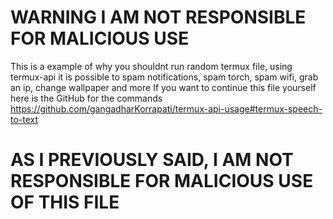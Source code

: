 # WARNING I AM NOT RESPONSIBLE FOR MALICIOUS USE


This is a example of why you shouldnt run random termux file, using termux-api it is possible to spam notifications, spam torch, spam wifi, grab an ip, change wallpaper and more
If you want to continue this file yourself here is the GitHub for the commands
https://github.com/gangadharKorrapati/termux-api-usage#termux-speech-to-text

# AS I PREVIOUSLY SAID, I AM NOT RESPONSIBLE FOR MALICIOUS USE OF THIS FILE
